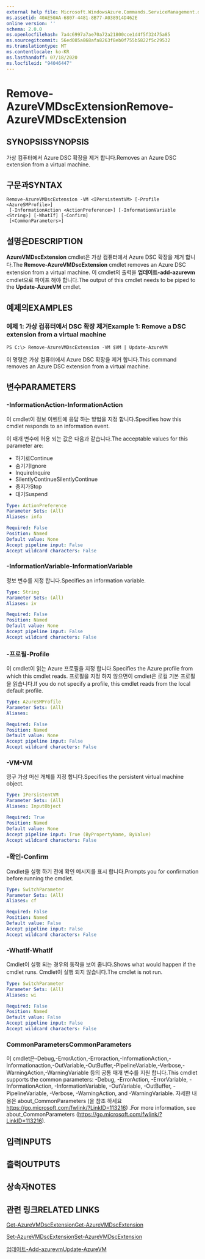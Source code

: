 ```yaml
---
external help file: Microsoft.WindowsAzure.Commands.ServiceManagement.dll-Help.xml
ms.assetid: 40AE50AA-6807-4481-8B77-A038914D462E
online version: ''
schema: 2.0.0
ms.openlocfilehash: 7a4c6997a7ae70a72a21800cce1d4f5f32475a85
ms.sourcegitcommit: 56ed085a868afa8263f8eb0f755b5822f5c29532
ms.translationtype: MT
ms.contentlocale: ko-KR
ms.lasthandoff: 07/18/2020
ms.locfileid: "94046447"
---
```

# <span data-ttu-id="ec912-101">Remove-AzureVMDscExtension</span><span class="sxs-lookup"><span data-stu-id="ec912-101">Remove-AzureVMDscExtension</span></span>

## <span data-ttu-id="ec912-102">SYNOPSIS</span><span class="sxs-lookup"><span data-stu-id="ec912-102">SYNOPSIS</span></span>
<span data-ttu-id="ec912-103">가상 컴퓨터에서 Azure DSC 확장을 제거 합니다.</span><span class="sxs-lookup"><span data-stu-id="ec912-103">Removes an Azure DSC extension from a virtual machine.</span></span>

## <span data-ttu-id="ec912-104">구문과</span><span class="sxs-lookup"><span data-stu-id="ec912-104">SYNTAX</span></span>

```
Remove-AzureVMDscExtension -VM <IPersistentVM> [-Profile <AzureSMProfile>]
 [-InformationAction <ActionPreference>] [-InformationVariable <String>] [-WhatIf] [-Confirm]
 [<CommonParameters>]
```

## <span data-ttu-id="ec912-105">설명은</span><span class="sxs-lookup"><span data-stu-id="ec912-105">DESCRIPTION</span></span>
<span data-ttu-id="ec912-106">**AzureVMDscExtension** cmdlet은 가상 컴퓨터에서 Azure DSC 확장을 제거 합니다.</span><span class="sxs-lookup"><span data-stu-id="ec912-106">The **Remove-AzureVMDscExtension** cmdlet removes an Azure DSC extension from a virtual machine.</span></span>
<span data-ttu-id="ec912-107">이 cmdlet의 출력을 **업데이트-add-azurevm** cmdlet으로 파이프 해야 합니다.</span><span class="sxs-lookup"><span data-stu-id="ec912-107">The output of this cmdlet needs to be piped to the **Update-AzureVM** cmdlet.</span></span>

## <span data-ttu-id="ec912-108">예제의</span><span class="sxs-lookup"><span data-stu-id="ec912-108">EXAMPLES</span></span>

### <span data-ttu-id="ec912-109">예제 1: 가상 컴퓨터에서 DSC 확장 제거</span><span class="sxs-lookup"><span data-stu-id="ec912-109">Example 1: Remove a DSC extension from a virtual machine</span></span>
```
PS C:\> Remove-AzureVMDscExtension -VM $VM | Update-AzureVM
```

<span data-ttu-id="ec912-110">이 명령은 가상 컴퓨터에서 Azure DSC 확장을 제거 합니다.</span><span class="sxs-lookup"><span data-stu-id="ec912-110">This command removes an Azure DSC extension from a virtual machine.</span></span>

## <span data-ttu-id="ec912-111">변수</span><span class="sxs-lookup"><span data-stu-id="ec912-111">PARAMETERS</span></span>

### <span data-ttu-id="ec912-112">-InformationAction</span><span class="sxs-lookup"><span data-stu-id="ec912-112">-InformationAction</span></span>
<span data-ttu-id="ec912-113">이 cmdlet이 정보 이벤트에 응답 하는 방법을 지정 합니다.</span><span class="sxs-lookup"><span data-stu-id="ec912-113">Specifies how this cmdlet responds to an information event.</span></span>

<span data-ttu-id="ec912-114">이 매개 변수에 허용 되는 값은 다음과 같습니다.</span><span class="sxs-lookup"><span data-stu-id="ec912-114">The acceptable values for this parameter are:</span></span>

- <span data-ttu-id="ec912-115">하기로</span><span class="sxs-lookup"><span data-stu-id="ec912-115">Continue</span></span>
- <span data-ttu-id="ec912-116">숨기기</span><span class="sxs-lookup"><span data-stu-id="ec912-116">Ignore</span></span>
- <span data-ttu-id="ec912-117">Inquire</span><span class="sxs-lookup"><span data-stu-id="ec912-117">Inquire</span></span>
- <span data-ttu-id="ec912-118">SilentlyContinue</span><span class="sxs-lookup"><span data-stu-id="ec912-118">SilentlyContinue</span></span>
- <span data-ttu-id="ec912-119">중지가</span><span class="sxs-lookup"><span data-stu-id="ec912-119">Stop</span></span>
- <span data-ttu-id="ec912-120">대기</span><span class="sxs-lookup"><span data-stu-id="ec912-120">Suspend</span></span>

```yaml
Type: ActionPreference
Parameter Sets: (All)
Aliases: infa

Required: False
Position: Named
Default value: None
Accept pipeline input: False
Accept wildcard characters: False
```

### <span data-ttu-id="ec912-121">-InformationVariable</span><span class="sxs-lookup"><span data-stu-id="ec912-121">-InformationVariable</span></span>
<span data-ttu-id="ec912-122">정보 변수를 지정 합니다.</span><span class="sxs-lookup"><span data-stu-id="ec912-122">Specifies an information variable.</span></span>

```yaml
Type: String
Parameter Sets: (All)
Aliases: iv

Required: False
Position: Named
Default value: None
Accept pipeline input: False
Accept wildcard characters: False
```

### <span data-ttu-id="ec912-123">-프로필</span><span class="sxs-lookup"><span data-stu-id="ec912-123">-Profile</span></span>
<span data-ttu-id="ec912-124">이 cmdlet이 읽는 Azure 프로필을 지정 합니다.</span><span class="sxs-lookup"><span data-stu-id="ec912-124">Specifies the Azure profile from which this cmdlet reads.</span></span>
<span data-ttu-id="ec912-125">프로필을 지정 하지 않으면이 cmdlet은 로컬 기본 프로필을 읽습니다.</span><span class="sxs-lookup"><span data-stu-id="ec912-125">If you do not specify a profile, this cmdlet reads from the local default profile.</span></span>

```yaml
Type: AzureSMProfile
Parameter Sets: (All)
Aliases: 

Required: False
Position: Named
Default value: None
Accept pipeline input: False
Accept wildcard characters: False
```

### <span data-ttu-id="ec912-126">-VM</span><span class="sxs-lookup"><span data-stu-id="ec912-126">-VM</span></span>
<span data-ttu-id="ec912-127">영구 가상 머신 개체를 지정 합니다.</span><span class="sxs-lookup"><span data-stu-id="ec912-127">Specifies the persistent virtual machine object.</span></span>

```yaml
Type: IPersistentVM
Parameter Sets: (All)
Aliases: InputObject

Required: True
Position: Named
Default value: None
Accept pipeline input: True (ByPropertyName, ByValue)
Accept wildcard characters: False
```

### <span data-ttu-id="ec912-128">-확인</span><span class="sxs-lookup"><span data-stu-id="ec912-128">-Confirm</span></span>
<span data-ttu-id="ec912-129">Cmdlet을 실행 하기 전에 확인 메시지를 표시 합니다.</span><span class="sxs-lookup"><span data-stu-id="ec912-129">Prompts you for confirmation before running the cmdlet.</span></span>

```yaml
Type: SwitchParameter
Parameter Sets: (All)
Aliases: cf

Required: False
Position: Named
Default value: False
Accept pipeline input: False
Accept wildcard characters: False
```

### <span data-ttu-id="ec912-130">-WhatIf</span><span class="sxs-lookup"><span data-stu-id="ec912-130">-WhatIf</span></span>
<span data-ttu-id="ec912-131">Cmdlet이 실행 되는 경우의 동작을 보여 줍니다.</span><span class="sxs-lookup"><span data-stu-id="ec912-131">Shows what would happen if the cmdlet runs.</span></span>
<span data-ttu-id="ec912-132">Cmdlet이 실행 되지 않습니다.</span><span class="sxs-lookup"><span data-stu-id="ec912-132">The cmdlet is not run.</span></span>

```yaml
Type: SwitchParameter
Parameter Sets: (All)
Aliases: wi

Required: False
Position: Named
Default value: False
Accept pipeline input: False
Accept wildcard characters: False
```

### <span data-ttu-id="ec912-133">CommonParameters</span><span class="sxs-lookup"><span data-stu-id="ec912-133">CommonParameters</span></span>
<span data-ttu-id="ec912-134">이 cmdlet은-Debug,-ErrorAction,-Erroraction,-InformationAction,-Informationaction,-OutVariable,-OutBuffer,-PipelineVariable,-Verbose,-WarningAction,-WarningVariable 등의 공통 매개 변수를 지원 합니다.</span><span class="sxs-lookup"><span data-stu-id="ec912-134">This cmdlet supports the common parameters: -Debug, -ErrorAction, -ErrorVariable, -InformationAction, -InformationVariable, -OutVariable, -OutBuffer, -PipelineVariable, -Verbose, -WarningAction, and -WarningVariable.</span></span> <span data-ttu-id="ec912-135">자세한 내용은 about_CommonParameters (을 참조 하세요 https://go.microsoft.com/fwlink/?LinkID=113216) .</span><span class="sxs-lookup"><span data-stu-id="ec912-135">For more information, see about_CommonParameters (https://go.microsoft.com/fwlink/?LinkID=113216).</span></span>

## <span data-ttu-id="ec912-136">입력</span><span class="sxs-lookup"><span data-stu-id="ec912-136">INPUTS</span></span>

## <span data-ttu-id="ec912-137">출력</span><span class="sxs-lookup"><span data-stu-id="ec912-137">OUTPUTS</span></span>

## <span data-ttu-id="ec912-138">상속자</span><span class="sxs-lookup"><span data-stu-id="ec912-138">NOTES</span></span>

## <span data-ttu-id="ec912-139">관련 링크</span><span class="sxs-lookup"><span data-stu-id="ec912-139">RELATED LINKS</span></span>

[<span data-ttu-id="ec912-140">Get-AzureVMDscExtension</span><span class="sxs-lookup"><span data-stu-id="ec912-140">Get-AzureVMDscExtension</span></span>](./Get-AzureVMDscExtension.md)

[<span data-ttu-id="ec912-141">Set-AzureVMDscExtension</span><span class="sxs-lookup"><span data-stu-id="ec912-141">Set-AzureVMDscExtension</span></span>](./Set-AzureVMDscExtension.md)

[<span data-ttu-id="ec912-142">업데이트-Add-azurevm</span><span class="sxs-lookup"><span data-stu-id="ec912-142">Update-AzureVM</span></span>](./Update-AzureVM.md)


